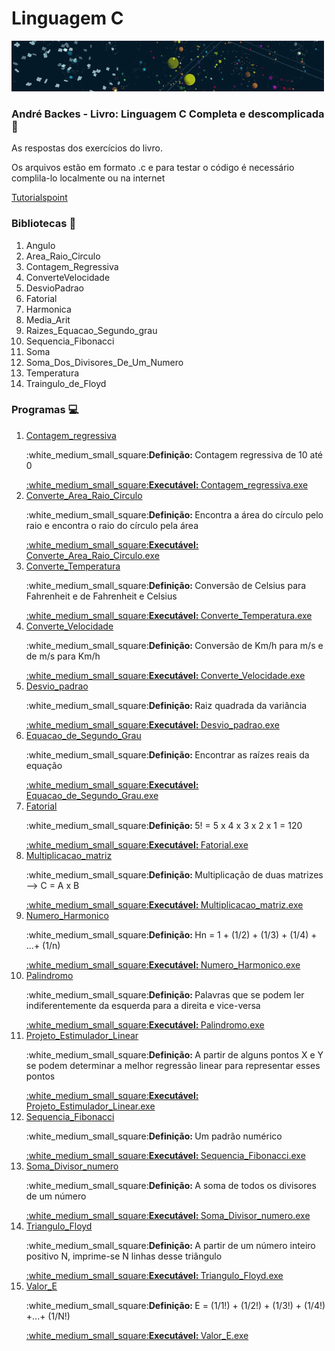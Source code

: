 # Linguagem C
<a href = "https://2.bp.blogspot.com/-7izTYOK0YDM/WvIEaHxq9oI/AAAAAAAAAT0/vHq228nvyigjfHUYZkQ6UzhEHezRcWeyQCLcBGAs/s1600/sd.gif"/>![Virtual](https://github.com/veiganobruh/C-Programming-Language/blob/master/virtual_gif.gif)</a>
### André Backes - Livro: Linguagem C  Completa e descomplicada :book: 
<p> As respostas dos exercícios do livro. </p>
<p> Os arquivos estão em formato .c e para testar o código é necessário complila-lo localmente ou na internet </p>
<p><a href = "https://www.tutorialspoint.com/compile_c_online.php" >Tutorialspoint</a></p>

### Bibliotecas :book:
<ol>
 	<li>Angulo</li> 	
	<li>Area_Raio_Circulo</li> 	
	<li>Contagem_Regressiva</li> 	
	<li>ConverteVelocidade</li> 	
	<li>DesvioPadrao</li> 		
	<li>Fatorial</li> 	
	<li>Harmonica</li> 	
	<li>Media_Arit</li> 
	<li>Raizes_Equacao_Segundo_grau</li>
	<li>Sequencia_Fibonacci</li>
	<li>Soma </li>	
	<li>Soma_Dos_Divisores_De_Um_Numero</li> 	
	<li>Temperatura </li>	
	<li>Traingulo_de_Floyd</li>
 </ol>

### Programas :computer:
<ol>
	<li>
	<a href = "https://github.com/veiganobruh/C-Programming-Language/tree/master/Executaveis" >Contagem_regressiva</a><p>:white_medium_small_square:<strong>Definição: </strong>Contagem regressiva de 10 até 0</p>
	<a href = "https://github.com/veiganobruh/C-Programming-Language/tree/master/Executaveis/Contagem_Regressiva" title = " 	Contagem_regressiva.exe">:white_medium_small_square:<strong>Executável: </strong>Contagem_regressiva.exe</a>
  	</li>
	<li>
	<a href = "https://github.com/veiganobruh/C-Programming-Language/tree/master/Executaveis" title = "Converte_Area_Raio_Circuloe">Converte_Area_Raio_Circulo</a><p>:white_medium_small_square:<strong>Definição: </strong>Encontra a área do círculo pelo raio e encontra o raio do círculo pela área </p>
	<a href = "https://github.com/veiganobruh/C-Programming-Language/tree/master/Executaveis/Converte_Area_Raio_Circulo" title = "Converte_Area_Raio_Circulo.exe">:white_medium_small_square:<strong>Executável: </strong>Converte_Area_Raio_Circulo.exe</a>
   	</li>
  	<li>
	  <a href = "https://github.com/veiganobruh/C-Programming-Language/tree/master/Executaveis" title = "Converte_Temperatura">Converte_Temperatura</a><p>:white_medium_small_square:<strong>Definição: </strong>Conversão de Celsius para Fahrenheit e de Fahrenheit e Celsius</p>
	  <a href = "https://github.com/veiganobruh/C-Programming-Language/tree/master/Executaveis/Converte_Temperatura" title = "Converte_Temperatura.exe">:white_medium_small_square:<strong>Executável: </strong>Converte_Temperatura.exe</a>
  	</li>
 	<li>
	<a href = "https://github.com/veiganobruh/C-Programming-Language/tree/master/Executaveis" title = "converte_Velocidade">Converte_Velocidade</a><p>:white_medium_small_square:<strong>Definição: </strong>Conversão de Km/h para m/s e de m/s para Km/h</p>
	<a href = "https://github.com/veiganobruh/C-Programming-Language/tree/master/Executaveis/Converte_Velocidade" title = "Converte_Velocidade.exe">:white_medium_small_square:<strong>Executável: </strong>Converte_Velocidade.exe</a>
   	</li>
	<li>
	<a href = "https://github.com/veiganobruh/C-Programming-Language/tree/master/Executaveis" title = "Desvio_padrao">Desvio_padrao</a><p>:white_medium_small_square:<strong>Definição: </strong>Raiz quadrada da variância</p>
	<a href = "https://github.com/veiganobruh/C-Programming-Language/tree/master/Executaveis/Desvio_padrao" title = "Desvio_padrao.exe">:white_medium_small_square:<strong>Executável: </strong>Desvio_padrao.exe</a>
   	</li>
	<li>
	<a href = "https://github.com/veiganobruh/C-Programming-Language/tree/master/Executaveis" title = "Equacao_de_Segundo_Grau">Equacao_de_Segundo_Grau</a><p>:white_medium_small_square:<strong>Definição: </strong>Encontrar as raízes reais da equação</p>
	<a href = "https://github.com/veiganobruh/C-Programming-Language/tree/master/Executaveis/Equacao_de_Segundo_Grau" title = "Equacao_de_Segundo_Grau.exe">:white_medium_small_square:<strong>Executável: </strong>Equacao_de_Segundo_Grau.exe</a>
   	</li>
	<li>
	<a href = "https://github.com/veiganobruh/C-Programming-Language/tree/master/Executaveis" title = "Fatorial">Fatorial</a><p>:white_medium_small_square:<strong>Definição: </strong> 5! = 5 x 4 x 3 x 2 x 1 = 120 </p>
	<a href = "https://github.com/veiganobruh/C-Programming-Language/tree/master/Executaveis/Fatorial" title = "Fatorial.exe">:white_medium_small_square:<strong>Executável: </strong>Fatorial.exe</a>
   	</li>
	<li>
	<a href = "https://github.com/veiganobruh/C-Programming-Language/tree/master/Executaveis" title = "Multiplicacao_matriz">Multiplicacao_matriz</a><p>:white_medium_small_square:<strong>Definição: </strong>Multiplicação de duas matrizes --> C = A x B </p>
	<a href = "https://github.com/veiganobruh/C-Programming-Language/tree/master/Executaveis/Multiplicacao_matriz" title = "Multiplicacao_matriz.exe">:white_medium_small_square:<strong>Executável: </strong>Multiplicacao_matriz.exe</a>
   	</li>
	<li>
	<a href = "https://github.com/veiganobruh/C-Programming-Language/tree/master/Executaveis" title = "Numero_Harmonico">Numero_Harmonico</a><p>:white_medium_small_square:<strong>Definição: </strong>Hn = 1 + (1/2) + (1/3) + (1/4) + ...+ (1/n)</p>
	<a href = "https://github.com/veiganobruh/C-Programming-Language/tree/master/Executaveis/Numero_Harmonico" title = "Numero_Harmonico.exe">:white_medium_small_square:<strong>Executável: </strong>Numero_Harmonico.exe</a>
   	</li>
	<li>
	<a href = "https://github.com/veiganobruh/C-Programming-Language/tree/master/Executaveis" title = "Palindromo">Palindromo</a><p>:white_medium_small_square:<strong>Definição: </strong>Palavras que se podem ler indiferentemente da esquerda para a direita e vice-versa</p>
	<a href = "https://github.com/veiganobruh/C-Programming-Language/tree/master/ExecutaveisPalindromo" title = "Palindromo.exe">:white_medium_small_square:<strong>Executável: </strong>Palindromo.exe</a>
   	</li>
	<li>
	<a href = "https://github.com/veiganobruh/C-Programming-Language/tree/master/Executaveis" title = "Projeto_Estimulador_Linear">Projeto_Estimulador_Linear</a><p>:white_medium_small_square:<strong>Definição: </strong>A partir de alguns pontos X e Y se podem determinar a melhor regressão linear para representar esses pontos</p>
	<a href = "https://github.com/veiganobruh/C-Programming-Language/tree/master/Executaveis/Projeto_Estimulador_Linear" title = "Projeto_Estimulador_Linearo.exe">:white_medium_small_square:<strong>Executável: </strong>Projeto_Estimulador_Linear.exe</a>
   	</li>
	<li>
	<a href = "https://github.com/veiganobruh/C-Programming-Language/tree/master/Executaveis" title = "Sequencia_Fibonacci">Sequencia_Fibonacci</a><p>:white_medium_small_square:<strong>Definição: </strong>Um padrão numérico</p>
	<a href = "https://github.com/veiganobruh/C-Programming-LanguageC/tree/master/Executaveis/Sequencia_Fibonacci" title = "Sequencia_Fibonacci.exe">:white_medium_small_square:<strong>Executável: </strong>Sequencia_Fibonacci.exe</a>
   	</li>
	<li>
	<a href = "https://github.com/veiganobruh/C-Programming-Language/tree/master/Executaveis" title = "Soma_Divisor_numero">Soma_Divisor_numero</a><p>:white_medium_small_square:<strong>Definição: </strong>A soma de todos os divisores de um número</p>
	<a href = "https://github.com/veiganobruh/C-Programming-Language/tree/master/Executaveis/Soma_Divisor_numero" title = "Soma_Divisor_numero.exe">:white_medium_small_square:<strong>Executável: </strong>Soma_Divisor_numero.exe</a>
   	</li>
	<li>
	<a href = "https://github.com/veiganobruh/C-Programming-Language/tree/master/Executaveis" title = "Triangulo_Floyd">Triangulo_Floyd</a><p>:white_medium_small_square:<strong>Definição: </strong>A partir de um número inteiro positivo N, imprime-se N linhas desse triângulo</p>
	<a href = "https://github.com/veiganobruh/C-Programming-Language/tree/master/Executaveis/Triangulo_Floyd" title = "Triangulo_Floyd.exe">:white_medium_small_square:<strong>Executável: </strong>Triangulo_Floyd.exe</a>
   	</li>
	<li>
	<a href = "https://github.com/veiganobruh/C-Programming-Language/tree/master/Executaveis" title = "Valor_E">Valor_E</a><p>:white_medium_small_square:<strong>Definição: </strong>E = (1/1!) + (1/2!) + (1/3!) + (1/4!) +...+ (1/N!)</p>
	<a href = "https://github.com/veiganobruh/C-Programming-Language/tree/master/Executaveis/Valor_E" title = "Valor_E.exe">:white_medium_small_square:<strong>Executável: </strong>Valor_E.exe</a>
   	</li>	
</ol>
